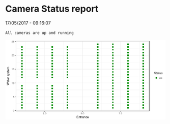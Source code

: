 Camera Status report
================
17/05/2017 - 09:16:07

    All cameras are up and running

![](camreport_files/figure-markdown_github/unnamed-chunk-2-1.png)
